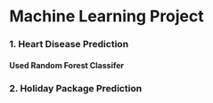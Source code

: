 # Machine Learning Project
### 1. Heart Disease Prediction 
####   Used Random Forest Classifer 
### 2. Holiday Package Prediction
